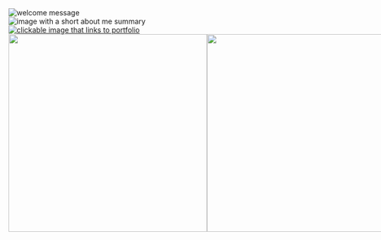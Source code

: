 <div style="display:flex; flex-direction: column;">
    <img src="https://iili.io/H0rDwsn.jpg" alt="welcome message">
    <img src="https://iili.io/H0rDe0G.jpg" alt="image with a short about me summary">
    <a href="https://lucacuello.vercel.app/" target="_blank"><img src="https://iili.io/H0rDOfs.jpg" alt="clickable image that links to portfolio"></a>
</div>

<!-- Center aligned divs to center the child image -->

<div style="display:flex;" align="center">
      <img src="https://github-readme-stats.vercel.app/api?username=LucaCuello&theme=dracula&hide_border=true&include_all_commits=false&count_private=true" width=390>
      <img src="https://github-readme-stats.vercel.app/api?username=LucaCuello&theme=dracula&hide_border=true&include_all_commits=false&count_private=true" width=390>
</div>
